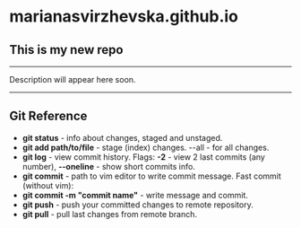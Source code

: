 # marianasvirzhevska.github.io

## This is my new repo 

-----
Description will appear here soon.

-----
## Git Reference

- **git status** - info about changes, staged and unstaged.
- **git add path/to/file** - stage (index) changes. --all - for all changes.
- **git log** - view commit history. Flags: **-2** - view 2 last commits (any number), **--oneline** - show short commits info.
- **git commit** - path to vim editor to write commit message. Fast commit (without vim):
- **git commit -m "commit name"** - write message and commit.
- **git push** - push your committed changes to remote repository.
- **git pull** - pull last changes from remote branch.